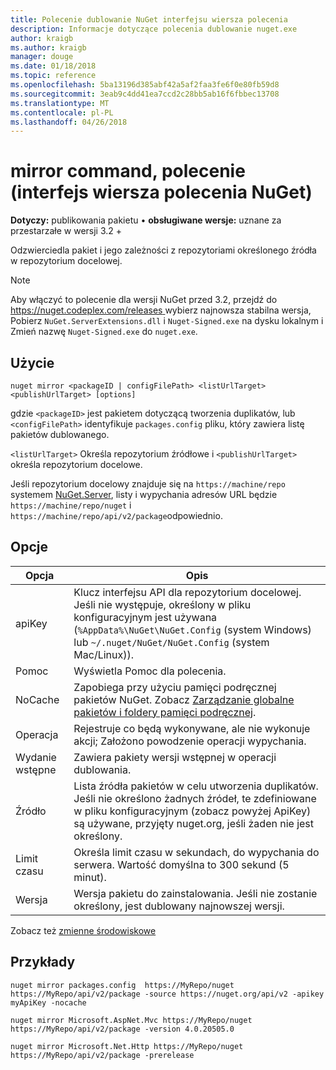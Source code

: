 ```yaml
---
title: Polecenie dublowanie NuGet interfejsu wiersza polecenia
description: Informacje dotyczące polecenia dublowanie nuget.exe
author: kraigb
ms.author: kraigb
manager: douge
ms.date: 01/18/2018
ms.topic: reference
ms.openlocfilehash: 5ba13196d385abf42a5af2faa3fe6f0e80fb59d8
ms.sourcegitcommit: 3eab9c4dd41ea7ccd2c28bb5ab16f6fbbec13708
ms.translationtype: MT
ms.contentlocale: pl-PL
ms.lasthandoff: 04/26/2018
---
```

# <a name="mirror-command-nuget-cli"></a>mirror command, polecenie (interfejs wiersza polecenia NuGet)

**Dotyczy:** publikowania pakietu &bullet; **obsługiwane wersje:** uznane za przestarzałe w wersji 3.2 +

Odzwierciedla pakiet i jego zależności z repozytoriami określonego źródła w repozytorium docelowej.

> [!NOTE]
> Aby włączyć to polecenie dla wersji NuGet przed 3.2, przejdź do [ https://nuget.codeplex.com/releases ](https://nuget.codeplex.com/releases)wybierz najnowsza stabilna wersja, Pobierz `NuGet.ServerExtensions.dll` i `Nuget-Signed.exe` na dysku lokalnym i Zmień nazwę `Nuget-Signed.exe` do `nuget.exe`.

## <a name="usage"></a>Użycie

```cli
nuget mirror <packageID | configFilePath> <listUrlTarget> <publishUrlTarget> [options]
```

gdzie `<packageID>` jest pakietem dotyczącą tworzenia duplikatów, lub `<configFilePath>` identyfikuje `packages.config` pliku, który zawiera listę pakietów dublowanego.

`<listUrlTarget>` Określa repozytorium źródłowe i `<publishUrlTarget>` określa repozytorium docelowe.

Jeśli repozytorium docelowy znajduje się na `https://machine/repo` systemem [NuGet.Server](../hosting-packages/nuget-server.md), listy i wypychania adresów URL będzie `https://machine/repo/nuget` i `https://machine/repo/api/v2/package`odpowiednio.

## <a name="options"></a>Opcje

| Opcja | Opis |
| --- | --- |
| apiKey | Klucz interfejsu API dla repozytorium docelowej. Jeśli nie występuje, określony w pliku konfiguracyjnym jest używana (`%AppData%\NuGet\NuGet.Config` (system Windows) lub `~/.nuget/NuGet/NuGet.Config` (system Mac/Linux)). |
| Pomoc | Wyświetla Pomoc dla polecenia. |
| NoCache | Zapobiega przy użyciu pamięci podręcznej pakietów NuGet. Zobacz [Zarządzanie globalne pakietów i foldery pamięci podręcznej](../consume-packages/managing-the-global-packages-and-cache-folders.md). |
| Operacja | Rejestruje co będą wykonywane, ale nie wykonuje akcji; Założono powodzenie operacji wypychania. |
| Wydanie wstępne | Zawiera pakiety wersji wstępnej w operacji dublowania. |
| Źródło | Lista źródła pakietów w celu utworzenia duplikatów. Jeśli nie określono żadnych źródeł, te zdefiniowane w pliku konfiguracyjnym (zobacz powyżej ApiKey) są używane, przyjęty nuget.org, jeśli żaden nie jest określony. |
| Limit czasu | Określa limit czasu w sekundach, do wypychania do serwera. Wartość domyślna to 300 sekund (5 minut). |
| Wersja | Wersja pakietu do zainstalowania. Jeśli nie zostanie określony, jest dublowany najnowszej wersji. |

Zobacz też [zmienne środowiskowe](cli-ref-environment-variables.md)

## <a name="examples"></a>Przykłady

```cli
nuget mirror packages.config  https://MyRepo/nuget https://MyRepo/api/v2/package -source https://nuget.org/api/v2 -apikey myApiKey -nocache

nuget mirror Microsoft.AspNet.Mvc https://MyRepo/nuget https://MyRepo/api/v2/package -version 4.0.20505.0

nuget mirror Microsoft.Net.Http https://MyRepo/nuget https://MyRepo/api/v2/package -prerelease
```
